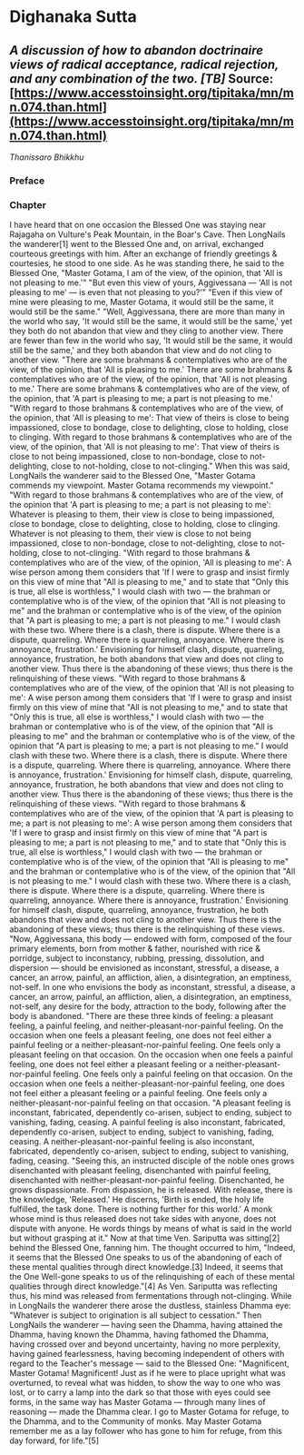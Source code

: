 # Dighanaka Sutta
*A discussion of how to abandon doctrinaire views of radical acceptance, radical rejection, and any combination of the two. [TB]*
Source: [https://www.accesstoinsight.org/tipitaka/mn/mn.074.than.html](https://www.accesstoinsight.org/tipitaka/mn/mn.074.than.html)
---
*Thanissaro Bhikkhu*
### Preface
### Chapter
I have heard that on one occasion the Blessed One was staying near Rajagaha on Vulture's Peak Mountain, in the Boar's Cave. Then LongNails the wanderer[1] went to the Blessed One and, on arrival, exchanged courteous greetings with him. After an exchange of friendly greetings & courtesies, he stood to one side. As he was standing there, he said to the Blessed One, "Master Gotama, I am of the view, of the opinion, that 'All is not pleasing to me.'"
"But even this view of yours, Aggivessana — 'All is not pleasing to me' — is even that not pleasing to you?'"
"Even if this view of mine were pleasing to me, Master Gotama, it would still be the same, it would still be the same."
"Well, Aggivessana, there are more than many in the world who say, 'It would still be the same, it would still be the same,' yet they both do not abandon that view and they cling to another view. There are fewer than few in the world who say, 'It would still be the same, it would still be the same,' and they both abandon that view and do not cling to another view.
"There are some brahmans & contemplatives who are of the view, of the opinion, that 'All is pleasing to me.' There are some brahmans & contemplatives who are of the view, of the opinion, that 'All is not pleasing to me.' There are some brahmans & contemplatives who are of the view, of the opinion, that 'A part is pleasing to me; a part is not pleasing to me.'
"With regard to those brahmans & contemplatives who are of the view, of the opinion, that 'All is pleasing to me': That view of theirs is close to being impassioned, close to bondage, close to delighting, close to holding, close to clinging. With regard to those brahmans & contemplatives who are of the view, of the opinion, that 'All is not pleasing to me': That view of theirs is close to not being impassioned, close to non-bondage, close to not-delighting, close to not-holding, close to not-clinging."
When this was said, LongNails the wanderer said to the Blessed One, "Master Gotama commends my viewpoint. Master Gotama recommends my viewpoint."
"With regard to those brahmans & contemplatives who are of the view, of the opinion that 'A part is pleasing to me; a part is not pleasing to me': Whatever is pleasing to them, their view is close to being impassioned, close to bondage, close to delighting, close to holding, close to clinging. Whatever is not pleasing to them, their view is close to not being impassioned, close to non-bondage, close to not-delighting, close to not-holding, close to not-clinging.
"With regard to those brahmans & contemplatives who are of the view, of the opinion, 'All is pleasing to me': A wise person among them considers that 'If I were to grasp and insist firmly on this view of mine that "All is pleasing to me," and to state that "Only this is true, all else is worthless," I would clash with two — the brahman or contemplative who is of the view, of the opinion that "All is not pleasing to me" and the brahman or contemplative who is of the view, of the opinion that "A part is pleasing to me; a part is not pleasing to me." I would clash with these two. Where there is a clash, there is dispute. Where there is a dispute, quarreling. Where there is quarreling, annoyance. Where there is annoyance, frustration.' Envisioning for himself clash, dispute, quarreling, annoyance, frustration, he both abandons that view and does not cling to another view. Thus there is the abandoning of these views; thus there is the relinquishing of these views.
"With regard to those brahmans & contemplatives who are of the view, of the opinion that 'All is not pleasing to me': A wise person among them considers that 'If I were to grasp and insist firmly on this view of mine that "All is not pleasing to me," and to state that "Only this is true, all else is worthless," I would clash with two — the brahman or contemplative who is of the view, of the opinion that "All is pleasing to me" and the brahman or contemplative who is of the view, of the opinion that "A part is pleasing to me; a part is not pleasing to me." I would clash with these two. Where there is a clash, there is dispute. Where there is a dispute, quarreling. Where there is quarreling, annoyance. Where there is annoyance, frustration.' Envisioning for himself clash, dispute, quarreling, annoyance, frustration, he both abandons that view and does not cling to another view. Thus there is the abandoning of these views; thus there is the relinquishing of these views.
"With regard to those brahmans & contemplatives who are of the view, of the opinion that 'A part is pleasing to me; a part is not pleasing to me': A wise person among them considers that 'If I were to grasp and insist firmly on this view of mine that "A part is pleasing to me; a part is not pleasing to me," and to state that "Only this is true, all else is worthless," I would clash with two — the brahman or contemplative who is of the view, of the opinion that "All is pleasing to me" and the brahman or contemplative who is of the view, of the opinion that "All is not pleasing to me." I would clash with these two. Where there is a clash, there is dispute. Where there is a dispute, quarreling. Where there is quarreling, annoyance. Where there is annoyance, frustration.' Envisioning for himself clash, dispute, quarreling, annoyance, frustration, he both abandons that view and does not cling to another view. Thus there is the abandoning of these views; thus there is the relinquishing of these views.
"Now, Aggivessana, this body — endowed with form, composed of the four primary elements, born from mother & father, nourished with rice & porridge, subject to inconstancy, rubbing, pressing, dissolution, and dispersion — should be envisioned as inconstant, stressful, a disease, a cancer, an arrow, painful, an affliction, alien, a disintegration, an emptiness, not-self. In one who envisions the body as inconstant, stressful, a disease, a cancer, an arrow, painful, an affliction, alien, a disintegration, an emptiness, not-self, any desire for the body, attraction to the body, following after the body is abandoned.
"There are these three kinds of feeling: a pleasant feeling, a painful feeling, and neither-pleasant-nor-painful feeling. On the occasion when one feels a pleasant feeling, one does not feel either a painful feeling or a neither-pleasant-nor-painful feeling. One feels only a pleasant feeling on that occasion. On the occasion when one feels a painful feeling, one does not feel either a pleasant feeling or a neither-pleasant-nor-painful feeling. One feels only a painful feeling on that occasion. On the occasion when one feels a neither-pleasant-nor-painful feeling, one does not feel either a pleasant feeling or a painful feeling. One feels only a neither-pleasant-nor-painful feeling on that occasion.
"A pleasant feeling is inconstant, fabricated, dependently co-arisen, subject to ending, subject to vanishing, fading, ceasing. A painful feeling is also inconstant, fabricated, dependently co-arisen, subject to ending, subject to vanishing, fading, ceasing. A neither-pleasant-nor-painful feeling is also inconstant, fabricated, dependently co-arisen, subject to ending, subject to vanishing, fading, ceasing.
"Seeing this, an instructed disciple of the noble ones grows disenchanted with pleasant feeling, disenchanted with painful feeling, disenchanted with neither-pleasant-nor-painful feeling. Disenchanted, he grows dispassionate. From dispassion, he is released. With release, there is the knowledge, 'Released.' He discerns, 'Birth is ended, the holy life fulfilled, the task done. There is nothing further for this world.' A monk whose mind is thus released does not take sides with anyone, does not dispute with anyone. He words things by means of what is said in the world but without grasping at it."
Now at that time Ven. Sariputta was sitting[2] behind the Blessed One, fanning him. The thought occurred to him, "Indeed, it seems that the Blessed One speaks to us of the abandoning of each of these mental qualities through direct knowledge.[3] Indeed, it seems that the One Well-gone speaks to us of the relinquishing of each of these mental qualities through direct knowledge."[4] As Ven. Sariputta was reflecting thus, his mind was released from fermentations through not-clinging. While in LongNails the wanderer there arose the dustless, stainless Dhamma eye: "Whatever is subject to origination is all subject to cessation."
Then LongNails the wanderer — having seen the Dhamma, having attained the Dhamma, having known the Dhamma, having fathomed the Dhamma, having crossed over and beyond uncertainty, having no more perplexity, having gained fearlessness, having becoming independent of others with regard to the Teacher's message — said to the Blessed One: "Magnificent, Master Gotama! Magnificent! Just as if he were to place upright what was overturned, to reveal what was hidden, to show the way to one who was lost, or to carry a lamp into the dark so that those with eyes could see forms, in the same way has Master Gotama — through many lines of reasoning — made the Dhamma clear. I go to Master Gotama for refuge, to the Dhamma, and to the Community of monks. May Master Gotama remember me as a lay follower who has gone to him for refuge, from this day forward, for life."[5]